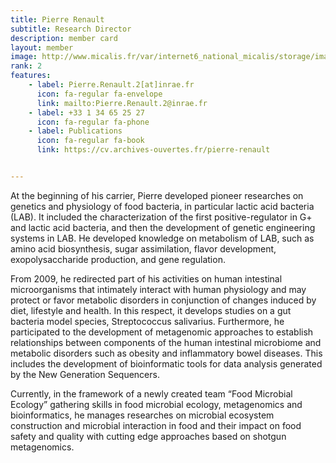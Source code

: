```yaml
---
title: Pierre Renault
subtitle: Research Director 
description: member card
layout: member
image: http://www.micalis.fr/var/internet6_national_micalis/storage/images/poles-et-equipes/pole-ecosystemes-alimentaires-et-digestifs/ecologie-microbienne-des-aliments-marie-christine-champomier-verges/membres-de-l-equipe/pierre-renault/44209-3-fre-FR/Pierre-Renault_inra_image.jpg
rank: 2
features:
    - label: Pierre.Renault.2[at]inrae.fr
      icon: fa-regular fa-envelope
      link: mailto:Pierre.Renault.2@inrae.fr
    - label: +33 1 34 65 25 27
      icon: fa-regular fa-phone
    - label: Publications
      icon: fa-regular fa-book
      link: https://cv.archives-ouvertes.fr/pierre-renault


---
```


At the beginning of his carrier, Pierre developed pioneer researches on genetics and physiology of food bacteria, in particular lactic acid bacteria (LAB). It included the characterization of the first positive-regulator in G+ and lactic acid bacteria, and then the development of genetic engineering systems in LAB. He developed knowledge on metabolism of LAB, such as amino acid biosynthesis, sugar assimilation, flavor development, exopolysaccharide production, and gene regulation. 

From 2009, he redirected part of his activities on human intestinal microorganisms that intimately interact with human physiology and may protect or favor metabolic disorders in conjunction of changes induced by diet, lifestyle and health. In this respect, it develops studies on a gut bacteria model species, Streptococcus salivarius. Furthermore, he participated to the development of metagenomic approaches to establish relationships between components of the human intestinal microbiome and metabolic disorders such as obesity and inflammatory bowel diseases. This includes the development of bioinformatic tools for data analysis generated by the New Generation Sequencers.

Currently, in the framework of a newly created team “Food Microbial Ecology” gathering skills in food microbial ecology, metagenomics and bioinformatics, he manages researches on microbial ecosystem construction and microbial interaction in food and their impact on food safety and quality with cutting edge approaches based on shotgun metagenomics.
